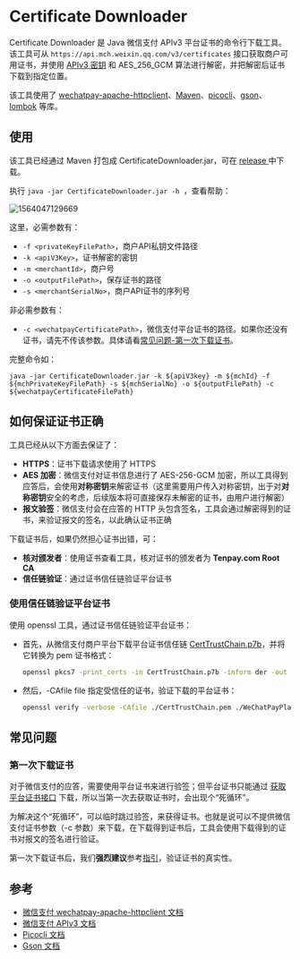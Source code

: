 # Certificate Downloader

Certificate Downloader 是 Java 微信支付 APIv3 平台证书的命令行下载工具。该工具可从 `https://api.mch.weixin.qq.com/v3/certificates` 接口获取商户可用证书，并使用 [APIv3 密钥](https://wechatpay-api.gitbook.io/wechatpay-api-v3/ren-zheng/api-v3-mi-yao) 和 AES_256_GCM 算法进行解密，并把解密后证书下载到指定位置。

该工具使用了 [wechatpay-apache-httpclient]()、[Maven](https://github.com/apache/maven)、[picocli](https://github.com/remkop/picocli)、[gson]()、[lombok](https://github.com/rzwitserloot/lombok) 等库。

## 使用

该工具已经通过 Maven 打包成 CertificateDownloader.jar，可在 [release ](https://github.com/EliasZzz/CertificateDownloader/releases) 中下载。

执行  `java -jar CertificateDownloader.jar -h `，查看帮助：

![1564047129669](images/help.png)

这里，必需参数有：

- `-f <privateKeyFilePath>`，商户API私钥文件路径
- `-k <apiV3Key>`，证书解密的密钥
- `-m <merchantId>`，商户号
- `-o <outputFilePath>`，保存证书的路径
- `-s <merchantSerialNo>`，商户API证书的序列号

非必需参数有：

- `-c <wechatpayCertificatePath>`，微信支付平台证书的路径。如果你还没有证书，请先不传该参数。具体请看[常见问题-第一次下载证书](#第一次下载证书)。

完整命令如：

```
java -jar CertificateDownloader.jar -k ${apiV3key} -m ${mchId} -f ${mchPrivateKeyFilePath} -s ${mchSerialNo} -o ${outputFilePath} -c ${wechatpayCertificateFilePath}
```

## 如何保证证书正确

工具已经从以下方面去保证了：

- **HTTPS**：证书下载请求使用了 HTTPS
- **AES 加密**：微信支付对证书信息进行了 AES-256-GCM 加密，所以工具得到应答后，会使用**对称密钥**来解密证书（这里需要用户传入对称密钥，出于对**对称密钥**安全的考虑，后续版本将可直接保存未解密的证书，由用户进行解密）
- **报文验签**：微信支付会在应答的 HTTP 头包含签名，工具会通过解密得到的证书，来验证报文的签名，以此确认证书正确

下载证书后，如果仍然担心证书出错，可：

- **核对颁发者**：使用证书查看工具，核对证书的颁发者为 **Tenpay.com Root CA**
- **信任链验证**：通过证书信任链验证平台证书

### 使用信任链验证平台证书

使用 openssl 工具，通过证书信任链验证平台证书：
- 首先，从微信支付商户平台下载平台证书信任链 [CertTrustChain.p7b](https://wx.gtimg.com/mch/files/CertTrustChain.p7b)，并将它转换为 pem 证书格式：
  
  ```bash
  openssl pkcs7 -print_certs -in CertTrustChain.p7b -inform der -out CertTrustChain.pem
  ```
  
- 然后，-CAfile file 指定受信任的证书，验证下载的平台证书：

  ```bash
  openssl verify -verbose -CAfile ./CertTrustChain.pem ./WeChatPayPlatform.pem
  ```
  

## 常见问题

### 第一次下载证书

对于微信支付的应答，需要使用平台证书来进行验签；但平台证书只能通过 [获取平台证书接口](https://wechatpay-api.gitbook.io/wechatpay-api-v3/jie-kou-wen-dang/ping-tai-zheng-shu#huo-qu-ping-tai-zheng-shu-lie-biao) 下载，所以当第一次去获取证书时，会出现个“死循环”。

为解决这个“死循环”，可以临时跳过验签，来获得证书。也就是说可以不提供微信支付证书参数（-c 参数）来下载，在下载得到证书后，工具会使用下载得到的证书对报文的签名进行验证。

第一次下载证书后，我们**强烈建议**参考[指引](#如何保证证书正确)，验证证书的真实性。 

## 参考

- [微信支付 wechatpay-apache-httpclient 文档](https://github.com/wechatpay-apiv3/wechatpay-apache-httpclient/blob/master/README.md)
- [微信支付 APIv3 文档](https://pay.weixin.qq.com/wiki/doc/apiv3/wechatpay/wechatpay-1.shtml)
- [Picocli 文档](https://github.com/remkop/picocli/blob/master/README.md)
- [Gson 文档](https://github.com/google/gson/blob/master/README.md)
